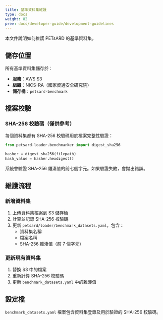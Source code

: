 ```yaml
---
title: 基準資料集維護
type: docs
weight: 82
prev: docs/developer-guide/development-guidelines
---
```


本文件說明如何維護 PETsARD 的基準資料集。

## 儲存位置

所有基準資料集儲存於：
- **服務**：AWS S3
- **組織**：NICS-RA（國家資通安全研究院）
- **儲存桶**：`petsard-benchmark`

## 檔案校驗

### SHA-256 校驗碼（僅供參考）

每個資料集都有 SHA-256 校驗碼用於檔案完整性驗證：

```python
from petsard.loader.benchmarker import digest_sha256

hasher = digest_sha256(filepath)
hash_value = hasher.hexdigest()
```

系統會驗證 SHA-256 雜湊值的前七個字元。如果驗證失敗，會拋出錯誤。

## 維護流程

### 新增資料集

1. 上傳資料集檔案到 S3 儲存桶
2. 計算並記錄 SHA-256 校驗碼
3. 更新 `petsard/loader/benchmark_datasets.yaml`，包含：
   - 資料集名稱
   - 檔案名稱
   - SHA-256 雜湊值（前 7 個字元）

### 更新現有資料集

1. 替換 S3 中的檔案
2. 重新計算 SHA-256 校驗碼
3. 更新 `benchmark_datasets.yaml` 中的雜湊值

## 設定檔

`benchmark_datasets.yaml` 檔案包含資料集登錄及用於驗證的 SHA-256 校驗碼。